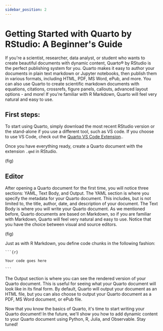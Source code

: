 ```yaml
---
sidebar_position: 2
---
```



# Getting Started with Quarto by RStudio: A Beginner's Guide



If you're a scientist, researcher, data analyst, or student who wants to create beautiful documents with dynamic content, Quarto® by RStudio is the perfect publishing system for you. Quarto makes it easy to author your documents in plain text markdown or Jupyter notebooks, then publish them in various formats, including HTML, PDF, MS Word, ePub, and more. You can also use Quarto to create scientific markdown documents with equations, citations, crossrefs, figure panels, callouts, advanced layout options - and more!
If you're familiar with R Markdown, Quarto will feel very natural and easy to use.


## First steps:

To start using Quarto, simply download the most recent RStudio version or the stand-alone if you use a different tool, such as VS code. If you choose to use VS Code, check out the [Quarto VS Code Extension](https://marketplace.visualstudio.com/items?itemName=quarto.quarto)..

Once you have everything ready, create a Quarto document with the extension `.qmd` in RStudio.


(fig)


## Editor

After opening a Quarto document for the first time, you will notice three sections: YAML, Text Body, and Output. The YAML section is where you specify the metadata for your Quarto document. This includes, but is not limited to, the title, author, date, and description of your document. The Text Body is where you will write your Quarto document. As we mentioned before, Quarto documents are based on Markdown, so if you are familiar with Markdown, Quarto will feel very natural and easy to use. Notice that you have the choice between visual and source editors.

(fig)



Just as with R Markdown, you define code chunks in the following fashion:


````
```{r}

Your code goes here

```
````


The Output section is where you can see the rendered version of your Quarto document. This is useful for seeing what your Quarto document will look like in its final form. By default, Quarto will output your document as an HTML file, but you can also choose to output your Quarto document as a PDF, MS Word document, or ePub file.

Now that you know the basics of Quarto, it's time to start writing your Quarto document! In the future, we'll show you how to add dynamic content to your Quarto document using Python, R, Julia, and Observable. Stay tuned!
